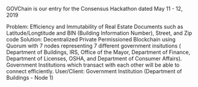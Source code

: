 GOVChain
is our entry for the Consensus Hackathon dated May 11 - 12, 2019

Problem: Efficiency and Immutability of Real Estate Documents such as Latitude/Longtitude and BIN (Building Information Number), Street, and Zip code
Solution: Decentralized Private Permissioned Blockchain using Quorum with 7 nodes representing 7 different government insitutions ( Department of Buildings, IRS, Office of the Mayor, Department of Finance, Department of Licenses, OSHA, and Department of Consumer Affairs). Government Institutions which transact with each other will be able to connect efficiently. 
User/Client: Government Institution (Department of Buildings - Node 1)
